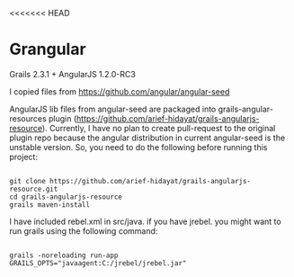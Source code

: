 <<<<<<< HEAD
# Grangular

Grails 2.3.1 + AngularJS 1.2.0-RC3

I copied files from https://github.com/angular/angular-seed

AngularJS lib files from angular-seed are packaged into grails-angular-resources plugin (https://github.com/arief-hidayat/grails-angularjs-resource).
Currently, I have no plan to create pull-request to the original plugin repo because the angular distribution in current angular-seed is the unstable version.
So, you need to do the following before running this project:

<code>
git clone https://github.com/arief-hidayat/grails-angularjs-resource.git
cd grails-angularjs-resource
grails maven-install
</code>

I have included rebel.xml in src/java. if you have jrebel. you might want to run grails using the following command:

<code>
grails -noreloading run-app GRAILS_OPTS="javaagent:C:/jrebel/jrebel.jar"
</code>
